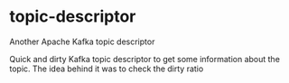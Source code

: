 # topic-descriptor
Another Apache Kafka topic descriptor

Quick and dirty Kafka topic descriptor to get some  information about the topic. The idea behind it was to check the dirty ratio
